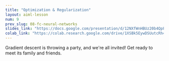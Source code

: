 ```yaml
---
title: "Optimization & Regularization"
layout: aiml-lesson
num: 9
prev_slug: 08-fc-neural-networks
slides_link: "https://docs.google.com/presentation/d/12NXfWnHBUz20b4QpF_br_sJtAtjxue7Wb2M8f9Q4YBQ/"
colab_link: "https://colab.research.google.com/drive/1XSBk5EywDSUutcRh4HR4tV2_ggH7M9H5"
---
```


Gradient descent is throwing a party, and we're all invited! Get ready to meet its family and friends.